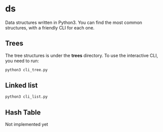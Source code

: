 # ds
Data structures written in Python3. You can find the most common 
structures, with a friendly CLI for each one.

## Trees

The tree structures is under the **trees** directory. To use the interactive
CLI, you need to run:

```python
python3 cli_tree.py
```

## Linked list

```python
python3 cli_list.py
```

## Hash Table

Not implemented yet